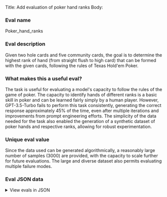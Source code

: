 Title: Add evaluation of poker hand ranks
Body:

### Eval name

Poker_hand_ranks

### Eval description

Given two hole cards and five community cards, the goal is to determine the highest rank of hand (from straight flush to
high card) that can be formed with the given cards, following the rules of Texas Hold'em Poker.

### What makes this a useful eval?

The task is useful for evaluating a model's capacity to follow the rules of the game of poker. The capacity to identify
hands of different ranks is a basic skill in poker and can be learned fairly simply by a human player. However,
GPT-3.5-Turbo fails to perform this task consistently, generating the correct response approximately 45% of the time,
even after multiple iterations and improvements from prompt engineering efforts. The simplicity of the data needed for
the task also enabled the generation of a synthetic dataset of poker hands and respective ranks, allowing for robust
experimentation.

### Unique eval value

Since the data used can be generated algorithmically, a reasonably large number of samples (3000) are provided, with the
capacity to scale further for future evaluations. The large and diverse dataset also permits evaluating multiple
failure modes.

### Eval JSON data

<details>

  <summary>View evals in JSON</summary>

### Eval

  ```jsonl

  {"input": [{"role": "system", "content": "TASK: Two sets of playing cards will be provided. These sets of cards are the hole and community cards in a no limit texas holdem poker game, respectively. Each card is represented by a value, which can be a number from 2 to 10 or one of the capital letters A, J, Q, K, and a suit, which is one of the lower case letters s, h, c, d. Based on the cards available, return the highest rank of hand that can be formed with these cards. Return only the rank of the hand and no additional information."}, {"role": "system", "content": "Q: Hole: 2s, 6s Community: 10s, 5c, Jd, 2c, 2h", "name": "example_user"}, {"role": "system", "content": "A: Three of a kind", "name": "example_assistant"}, {"role": "user", "content": "Q: Hole: 2s, Qs Community: 8s, 6d, 9d, Js, 3s"}], "ideal": ["A: Flush"]}

{"input": [{"role": "system", "content": "TASK: Two sets of playing cards will be provided. These sets of cards are the hole and community cards in a no limit texas holdem poker game, respectively. Each card is represented by a value, which can be a number from 2 to 10 or one of the capital letters A, J, Q, K, and a suit, which is one of the lower case letters s, h, c, d. Based on the cards available, return the highest rank of hand that can be formed with these cards. Return only the rank of the hand and no additional information."}, {"role": "system", "content": "Q: Hole: As, 9s Community: 2c, 2s, 8c, Kc, 6d", "name": "example_user"}, {"role": "system", "content": "A: One pair", "name": "example_assistant"}, {"role": "user", "content": "Q: Hole: 7d, 5d Community: Kd, 10s, 2c, 2h, Ah"}], "ideal": ["A: One pair", "A: Pair"]}

{"input": [{"role": "system", "content": "TASK: Two sets of playing cards will be provided. These sets of cards are the hole and community cards in a no limit texas holdem poker game, respectively. Each card is represented by a value, which can be a number from 2 to 10 or one of the capital letters A, J, Q, K, and a suit, which is one of the lower case letters s, h, c, d. Based on the cards available, return the highest rank of hand that can be formed with these cards. Return only the rank of the hand and no additional information."}, {"role": "system", "content": "Q: Hole: 4c, 2s Community: 8c, 7s, 5c, 7c, Qc", "name": "example_user"}, {"role": "system", "content": "A: Flush", "name": "example_assistant"}, {"role": "user", "content": "Q: Hole: Ad, 6s Community: Jc, 2s, 3h, 2d, 8h"}], "ideal": ["A: One pair", "A: Pair"]}

{"input": [{"role": "system", "content": "TASK: Two sets of playing cards will be provided. These sets of cards are the hole and community cards in a no limit texas holdem poker game, respectively. Each card is represented by a value, which can be a number from 2 to 10 or one of the capital letters A, J, Q, K, and a suit, which is one of the lower case letters s, h, c, d. Based on the cards available, return the highest rank of hand that can be formed with these cards. Return only the rank of the hand and no additional information."}, {"role": "system", "content": "Q: Hole: 8h, 7s Community: 5c, 3h, 5d, 7c, 6s", "name": "example_user"}, {"role": "system", "content": "A: Two pairs", "name": "example_assistant"}, {"role": "user", "content": "Q: Hole: 6d, Js Community: Ah, 7d, Kc, Ad, 7s"}], "ideal": ["A: Two pair", "A: Two pairs"]}

{"input": [{"role": "system", "content": "TASK: Two sets of playing cards will be provided. These sets of cards are the hole and community cards in a no limit texas holdem poker game, respectively. Each card is represented by a value, which can be a number from 2 to 10 or one of the capital letters A, J, Q, K, and a suit, which is one of the lower case letters s, h, c, d. Based on the cards available, return the highest rank of hand that can be formed with these cards. Return only the rank of the hand and no additional information."}, {"role": "system", "content": "Q: Hole: 7d, Ah Community: 7h, 2d, 3c, Ad, 10d", "name": "example_user"}, {"role": "system", "content": "A: Two pairs", "name": "example_assistant"}, {"role": "user", "content": "Q: Hole: 4s, 5c Community: 6s, 9d, Qh, 7s, 2d"}], "ideal": ["A: High card"]}

  ```

</details>


